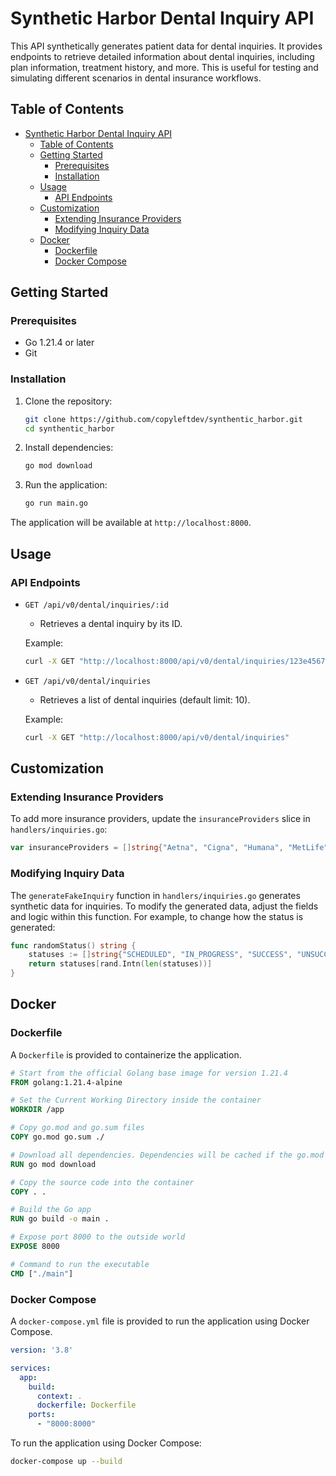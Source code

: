 # Synthetic Harbor Dental Inquiry API

This API synthetically generates patient data for dental inquiries. It provides endpoints to retrieve detailed information about dental inquiries, including plan information, treatment history, and more. This is useful for testing and simulating different scenarios in dental insurance workflows.

## Table of Contents

- [Synthetic Harbor Dental Inquiry API](#synthetic-harbor-dental-inquiry-api)
  - [Table of Contents](#table-of-contents)
  - [Getting Started](#getting-started)
    - [Prerequisites](#prerequisites)
    - [Installation](#installation)
  - [Usage](#usage)
    - [API Endpoints](#api-endpoints)
  - [Customization](#customization)
    - [Extending Insurance Providers](#extending-insurance-providers)
    - [Modifying Inquiry Data](#modifying-inquiry-data)
  - [Docker](#docker)
    - [Dockerfile](#dockerfile)
    - [Docker Compose](#docker-compose)

## Getting Started

### Prerequisites

- Go 1.21.4 or later
- Git

### Installation

1. Clone the repository:

   ```sh
   git clone https://github.com/copyleftdev/synthentic_harbor.git
   cd synthentic_harbor
   ```

2. Install dependencies:

   ```sh
   go mod download
   ```

3. Run the application:

   ```sh
   go run main.go
   ```

The application will be available at `http://localhost:8000`.

## Usage

### API Endpoints

- `GET /api/v0/dental/inquiries/:id`
  - Retrieves a dental inquiry by its ID.

  Example:
  ```sh
  curl -X GET "http://localhost:8000/api/v0/dental/inquiries/123e4567-e89b-12d3-a456-426614174000"
  ```

- `GET /api/v0/dental/inquiries`
  - Retrieves a list of dental inquiries (default limit: 10).

  Example:
  ```sh
  curl -X GET "http://localhost:8000/api/v0/dental/inquiries"
  ```

## Customization

### Extending Insurance Providers

To add more insurance providers, update the `insuranceProviders` slice in `handlers/inquiries.go`:

```go
var insuranceProviders = []string{"Aetna", "Cigna", "Humana", "MetLife", "United Healthcare", "Delta Dental", "Blue Cross Blue Shield", "NewProvider1", "NewProvider2"}
```

### Modifying Inquiry Data

The `generateFakeInquiry` function in `handlers/inquiries.go` generates synthetic data for inquiries. To modify the generated data, adjust the fields and logic within this function. For example, to change how the status is generated:

```go
func randomStatus() string {
    statuses := []string{"SCHEDULED", "IN_PROGRESS", "SUCCESS", "UNSUCCESSFUL", "UNKNOWN"}
    return statuses[rand.Intn(len(statuses))]
}
```

## Docker

### Dockerfile

A `Dockerfile` is provided to containerize the application.

```dockerfile
# Start from the official Golang base image for version 1.21.4
FROM golang:1.21.4-alpine

# Set the Current Working Directory inside the container
WORKDIR /app

# Copy go.mod and go.sum files
COPY go.mod go.sum ./

# Download all dependencies. Dependencies will be cached if the go.mod and go.sum files are not changed
RUN go mod download

# Copy the source code into the container
COPY . .

# Build the Go app
RUN go build -o main .

# Expose port 8000 to the outside world
EXPOSE 8000

# Command to run the executable
CMD ["./main"]
```

### Docker Compose

A `docker-compose.yml` file is provided to run the application using Docker Compose.

```yaml
version: '3.8'

services:
  app:
    build:
      context: .
      dockerfile: Dockerfile
    ports:
      - "8000:8000"
```

To run the application using Docker Compose:

```sh
docker-compose up --build
```

